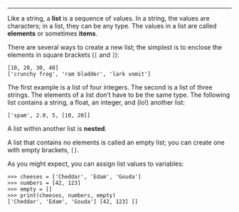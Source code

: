 --------------------

Like a string, a <span>**list**</span> is a sequence of values. In a string, the values are characters; in a list, they can be any type. The values in a list are called <span>**elements**</span> or sometimes <span>**items**</span>.

There are several ways to create a new list; the simplest is to enclose the elements in square brackets (`[` and `]`):

    [10, 20, 30, 40]
    ['crunchy frog', 'ram bladder', 'lark vomit']

The first example is a list of four integers. The second is a list of three strings. The elements of a list don’t have to be the same type. The following list contains a string, a float, an integer, and (lo!) another list:

    ['spam', 2.0, 5, [10, 20]]

A list within another list is <span>**nested**</span>.

A list that contains no elements is called an empty list; you can create one with empty brackets, `[]`.

As you might expect, you can assign list values to variables:

    >>> cheeses = ['Cheddar', 'Edam', 'Gouda']
    >>> numbers = [42, 123]
    >>> empty = []
    >>> print(cheeses, numbers, empty)
    ['Cheddar', 'Edam', 'Gouda'] [42, 123] []

